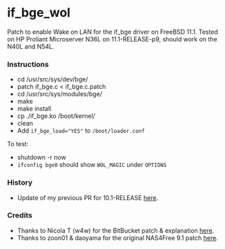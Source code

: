 # if_bge_wol
Patch to enable Wake on LAN for the if_bge driver on FreeBSD 11.1. 
Tested on HP Proliant Microserver N36L on 11.1-RELEASE-p9, should work on the N40L and N54L.

### Instructions
* cd /usr/src/sys/dev/bge/
* patch if_bge.c < if_bge.c.patch
* cd /usr/src/sys/modules/bge/
* make
* make install
* cp ./if_bge.ko /boot/kernel/
* clean
* Add `if_bge_load="YES"` to `/boot/loader.conf`

To test:
* shutdown -r now
* `ifconfig bge0` should show `WOL_MAGIC` under `OPTIONS`

### History
* Update of my previous PR for 10.1-RELEASE [here](https://bitbucket.org/w4w/bge-wol-freebsd-10.1-patch/pull-requests/1/patch-to-fix-for-svn-version-282752-and/diff).

### Credits
* Thanks to Nicola T (w4w) for the BitBucket patch & explanation [here](https://bitbucket.org/w4w/bge-wol-freebsd-10.1-patch).
* Thanks to zoon01 & daoyama for the original NAS4Free 9.1 patch [here](https://sourceforge.net/p/nas4free/code/HEAD/tree/branches/9.1.0.1/build/kernel-patches/bge/files/patch-if_bge.diff#l25).
